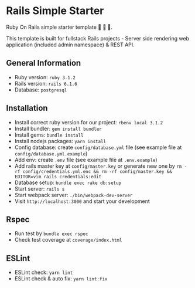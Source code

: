 # Rails Simple Starter

Ruby On Rails simple starter template :goat: :goat: :goat:.

This template is built for fullstack Rails projects - Server side rendering web application (included admin namespace) & REST API.

## General Information

- Ruby version: `ruby 3.1.2`
- Rails version: `rails 6.1.6`
- Database: `postgresql`

## Installation

- Install correct ruby version for our project: `rbenv local 3.1.2`
- Install bundler: `gem install bundler`
- Install gems: `bundle install`
- Install nodejs packages: `yarn install`
- Config database: create `config/database.yml` file (see example file at `config/database.yml.example`)
- Add env: create `.env` file (see example file at `.env.example`)
- Add rails master key at `config/master.key` or generate new one by `rm -rf config/credentials.yml.enc && rm -rf config/master.key && EDITOR=vim rails credentials:edit`
- Database setup: `bundle exec rake db:setup`
- Start server: `rails s`
- Start webpack server: `./bin/webpack-dev-server`
- Visit `http://localhost:3000` and start your development

## Rspec

- Run test by `bundle exec rspec`
- Check test coverage at `coverage/index.html`

## ESLint

- ESLint check: `yarn lint`
- ESLint check & auto fix: `yarn lint:fix`
